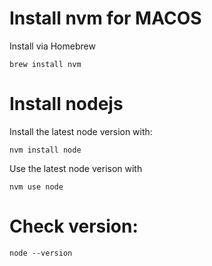 # Install nvm for MACOS
Install via Homebrew

```brew install nvm```

# Install nodejs 
Install the latest node version with: 

```nvm install node```

Use the latest node verison with 

```nvm use node```

# Check version:

```node --version```
